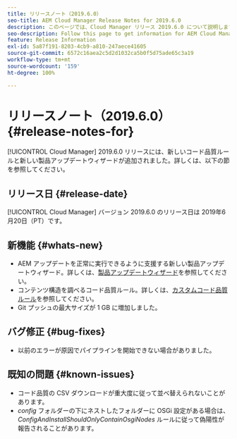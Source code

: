 ```yaml
---
title: リリースノート（2019.6.0）
seo-title: AEM Cloud Manager Release Notes for 2019.6.0
description: このページでは、Cloud Manager リリース 2019.6.0 について説明します。
seo-description: Follow this page to get information for AEM Cloud Manager Release 2019.6.0.
feature: Release Information
exl-id: 5a87f191-8203-4cb9-a810-247aece41605
source-git-commit: 6572c16aea2c5d2d1032ca5b0f5d75ade65c3a19
workflow-type: tm+mt
source-wordcount: '159'
ht-degree: 100%

---
```


# リリースノート（2019.6.0） {#release-notes-for}

[!UICONTROL Cloud Manager] 2019.6.0 リリースには、新しいコード品質ルールと新しい製品アップデートウィザードが追加されました。詳しくは、以下の節を参照してください。

## リリース日 {#release-date}

[!UICONTROL Cloud Manager] バージョン 2019.6.0 のリリース日は 2019年6月20日（PT）です。

## 新機能 {#whats-new}

* AEM アップデートを正常に実行できるように支援する新しい製品アップデートウィザード。詳しくは、[製品アップデートウィザード](/help/product-update-wizard/overview.md)を参照してください。
* コンテンツ構造を調べるコード品質ルール。詳しくは、[カスタムコード品質ルール](/help/using/custom-code-quality-rules.md)を参照してください。
* Git プッシュの最大サイズが 1 GB に増加しました。

## バグ修正 {#bug-fixes}

* 以前のエラーが原因でパイプラインを開始できない場合がありました。

## 既知の問題 {#known-issues}

* コード品質の CSV ダウンロードが重大度に従って並べ替えられないことがあります。
* *config* フォルダーの下にネストしたフォルダーに OSGi 設定がある場合は、*ConfigAndInstallShouldOnlyContainOsgiNodes* ルールに従って偽陽性が報告されることがあります。
